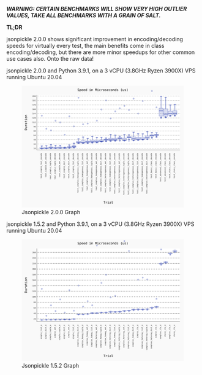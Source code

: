 ***WARNING: CERTAIN BENCHMARKS WILL SHOW VERY HIGH OUTLIER VALUES, TAKE ALL BENCHMARKS WITH A GRAIN OF SALT.***

**TL;DR**

jsonpickle 2.0.0 shows significant improvement in encoding/decoding speeds for virtually every test, the main benefits come in class encoding/decoding, but there are more minor speedups for other common use cases also. Onto the raw data!

jsonpickle 2.0.0 and Python 3.9.1, on a 3 vCPU (3.8GHz Ryzen 3900X) VPS running Ubuntu 20.04

<figure><img src="images/jsonpickle-2.0.0.svg"><figcaption>Jsonpickle 2.0.0 Graph</figcaption></figure>

jsonpickle 1.5.2 and Python 3.9.1, on a 3 vCPU (3.8GHz Ryzen 3900X) VPS running Ubuntu 20.04

<figure><img src="images/jsonpickle-1.5.2.svg"><figcaption>Jsonpickle 1.5.2 Graph</figcaption></figure>
